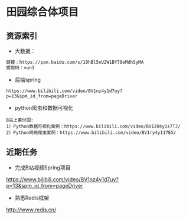 # 田园综合体项目



## 资源索引

- 大数据：

```zsh
链接：https://pan.baidu.com/s/10hBl5nU2W1BY78eMdhSyMA 
提取码：vun3
```

- 后端spring

```
https://www.bilibili.com/video/BV1nz4y1d7uy?p=13&spm_id_from=pageDriver
```

- python爬虫和数据可视化

```
B站上董付国:
1）Python数据可视化案例：https://www.bilibili.com/video/BV12U4y1s7TJ/
2）Python网络爬虫案例：https://www.bilibili.com/video/BV1ry4y117EX/
```





## 近期任务

- 完成B站视频Spring项目

https://www.bilibili.com/video/BV1nz4y1d7uy?p=13&spm_id_from=pageDriver

- 熟悉Redis框架

http://www.redis.cn/